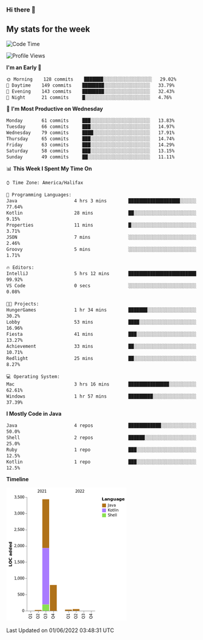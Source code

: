 ### Hi there 👋

## My stats for the week
<!--START_SECTION:waka-->
![Code Time](http://img.shields.io/badge/Code%20Time-188%20hrs%201%20min-blue)

![Profile Views](http://img.shields.io/badge/Profile%20Views-0-blue)

**I'm an Early 🐤** 

```text
🌞 Morning    128 commits    ███████░░░░░░░░░░░░░░░░░░   29.02% 
🌆 Daytime    149 commits    ████████░░░░░░░░░░░░░░░░░   33.79% 
🌃 Evening    143 commits    ████████░░░░░░░░░░░░░░░░░   32.43% 
🌙 Night      21 commits     █░░░░░░░░░░░░░░░░░░░░░░░░   4.76%

```
📅 **I'm Most Productive on Wednesday** 

```text
Monday       61 commits     ███░░░░░░░░░░░░░░░░░░░░░░   13.83% 
Tuesday      66 commits     ███░░░░░░░░░░░░░░░░░░░░░░   14.97% 
Wednesday    79 commits     ████░░░░░░░░░░░░░░░░░░░░░   17.91% 
Thursday     65 commits     ███░░░░░░░░░░░░░░░░░░░░░░   14.74% 
Friday       63 commits     ███░░░░░░░░░░░░░░░░░░░░░░   14.29% 
Saturday     58 commits     ███░░░░░░░░░░░░░░░░░░░░░░   13.15% 
Sunday       49 commits     ██░░░░░░░░░░░░░░░░░░░░░░░   11.11%

```


📊 **This Week I Spent My Time On** 

```text
⌚︎ Time Zone: America/Halifax

💬 Programming Languages: 
Java                     4 hrs 3 mins        ███████████████████░░░░░░   77.64% 
Kotlin                   28 mins             ██░░░░░░░░░░░░░░░░░░░░░░░   9.15% 
Properties               11 mins             █░░░░░░░░░░░░░░░░░░░░░░░░   3.71% 
JSON                     7 mins              ░░░░░░░░░░░░░░░░░░░░░░░░░   2.46% 
Groovy                   5 mins              ░░░░░░░░░░░░░░░░░░░░░░░░░   1.71%

🔥 Editors: 
IntelliJ                 5 hrs 12 mins       █████████████████████████   99.92% 
VS Code                  0 secs              ░░░░░░░░░░░░░░░░░░░░░░░░░   0.08%

🐱‍💻 Projects: 
HungerGames              1 hr 34 mins        ███████░░░░░░░░░░░░░░░░░░   30.2% 
Lobby                    53 mins             ████░░░░░░░░░░░░░░░░░░░░░   16.96% 
Fiesta                   41 mins             ███░░░░░░░░░░░░░░░░░░░░░░   13.27% 
Achievement              33 mins             ██░░░░░░░░░░░░░░░░░░░░░░░   10.71% 
Redlight                 25 mins             ██░░░░░░░░░░░░░░░░░░░░░░░   8.27%

💻 Operating System: 
Mac                      3 hrs 16 mins       ███████████████░░░░░░░░░░   62.61% 
Windows                  1 hr 57 mins        █████████░░░░░░░░░░░░░░░░   37.39%

```

**I Mostly Code in Java** 

```text
Java                     4 repos             ████████████░░░░░░░░░░░░░   50.0% 
Shell                    2 repos             ██████░░░░░░░░░░░░░░░░░░░   25.0% 
Ruby                     1 repo              ███░░░░░░░░░░░░░░░░░░░░░░   12.5% 
Kotlin                   1 repo              ███░░░░░░░░░░░░░░░░░░░░░░   12.5%

```


**Timeline**

![Chart not found](https://raw.githubusercontent.com/lyndseyy/lyndseyy/main/charts/bar_graph.png) 


 Last Updated on 01/06/2022 03:48:31 UTC
<!--END_SECTION:waka-->